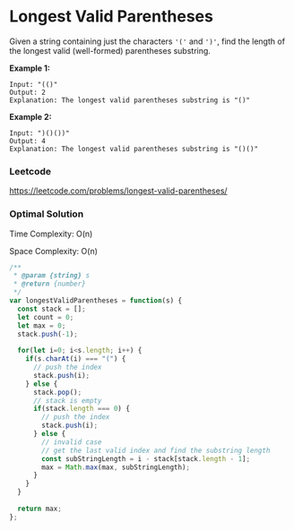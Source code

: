 #  Longest Valid Parentheses

Given a string containing just the characters `'('` and `')'`, find the length of the longest valid (well-formed) parentheses substring.

**Example 1:**

```
Input: "(()"
Output: 2
Explanation: The longest valid parentheses substring is "()"
```

**Example 2:**

```
Input: ")()())"
Output: 4
Explanation: The longest valid parentheses substring is "()()"
```



### Leetcode

https://leetcode.com/problems/longest-valid-parentheses/



### Optimal Solution

Time Complexity: O(n)

Space Complexity: O(n)

```js
/**
 * @param {string} s
 * @return {number}
 */
var longestValidParentheses = function(s) {
  const stack = [];
  let count = 0;
  let max = 0;
  stack.push(-1);
  
  for(let i=0; i<s.length; i++) {
    if(s.charAt(i) === "(") {
      // push the index
      stack.push(i);
    } else {
      stack.pop();
      // stack is empty
      if(stack.length === 0) {
        // push the index
        stack.push(i);
      } else {
        // invalid case
        // get the last valid index and find the substring length
        const subStringLength = i - stack[stack.length - 1];
        max = Math.max(max, subStringLength);
      }
    }
  }
  
  return max;
};
```
